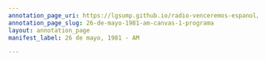 ```yaml
---
annotation_page_uri: https://lgsump.github.io/radio-venceremos-espanol/annotations/26-de-mayo-1981-am-canvas-1-programa.json
annotation_page_slug: 26-de-mayo-1981-am-canvas-1-programa
layout: annotation_page
manifest_label: 26 de mayo, 1981 - AM

---
```

